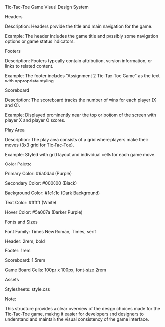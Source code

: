 Tic-Tac-Toe Game Visual Design System

Headers

Description: Headers provide the title and main navigation for the game.

Example: The header includes the game title and possibly some navigation options or game status indicators.

Footers

Description: Footers typically contain attribution, version information, or links to related content.

Example: The footer includes "Assignment 2 Tic-Tac-Toe Game" as the text with appropriate styling.

Scoreboard

Description: The scoreboard tracks the number of wins for each player (X and O).

Example: Displayed prominently near the top or bottom of the screen with player X and player O scores.

Play Area

Description: The play area consists of a grid where players make their moves (3x3 grid for Tic-Tac-Toe).

Example: Styled with grid layout and individual cells for each game move.

Color Palette

Primary Color: #6a0dad (Purple)

Secondary Color: #000000 (Black)

Background Color: #1c1c1c (Dark Background)

Text Color: #ffffff (White)

Hover Color: #5a007a (Darker Purple)

Fonts and Sizes

Font Family: Times New Roman, Times, serif

Header: 2rem, bold

Footer: 1rem

Scoreboard: 1.5rem

Game Board Cells: 100px x 100px, font-size 2rem

Assets

Stylesheets: style.css

Note:

This structure provides a clear overview of the design choices made for the Tic-Tac-Toe game, making it easier for developers and designers to understand and maintain the visual consistency of the game interface.

